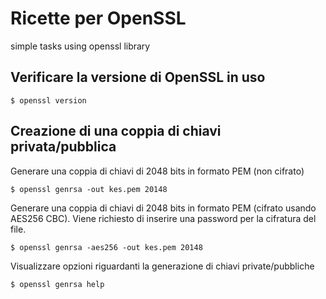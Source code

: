# Ricette per OpenSSL
simple tasks using openssl library

## Verificare la versione di OpenSSL in uso

`$ openssl version`

## Creazione di una coppia di chiavi privata/pubblica

Generare una coppia di chiavi di 2048 bits in formato PEM (non cifrato)

`$ openssl genrsa -out kes.pem 20148`

Generare una coppia di chiavi di 2048 bits in formato PEM (cifrato usando AES256 CBC).
Viene richiesto di inserire una password per la cifratura del file.

`$ openssl genrsa -aes256 -out kes.pem 20148`

Visualizzare opzioni riguardanti la generazione di chiavi private/pubbliche

`$ openssl genrsa help`
